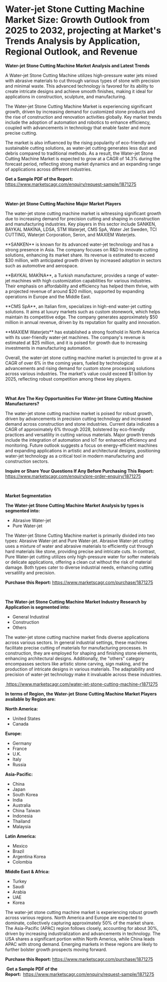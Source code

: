 <p><h1>Water-jet Stone Cutting Machine Market Size: Growth Outlook from 2025 to 2032, projecting at Market's Trends Analysis by Application, Regional Outlook, and Revenue</h1></p><p><strong>Water-jet Stone Cutting Machine Market Analysis and Latest Trends</strong></p>
<p><p>A Water-jet Stone Cutting Machine utilizes high-pressure water jets mixed with abrasive materials to cut through various types of stone with precision and minimal waste. This advanced technology is favored for its ability to create intricate designs and achieve smooth finishes, making it ideal for applications in construction, sculpture, and manufacturing.</p><p>The Water-jet Stone Cutting Machine Market is experiencing significant growth, driven by increasing demand for customized stone products and the rise of construction and renovation activities globally. Key market trends include the adoption of automation and robotics to enhance efficiency, coupled with advancements in technology that enable faster and more precise cutting. </p><p>The market is also influenced by the rising popularity of eco-friendly and sustainable cutting solutions, as water-jet cutting generates less dust and debris compared to traditional methods. As a result, the Water-jet Stone Cutting Machine Market is expected to grow at a CAGR of 14.3% during the forecast period, reflecting strong market dynamics and an expanding range of applications across different industries.</p></p>
<p><strong>Get a Sample PDF of the Report:&nbsp;</strong> <a href="https://www.marketscagr.com/enquiry/request-sample/1871275?utm_campaign=2792&utm_medium=2&utm_source=Github&utm_content=ia&utm_term=12042025&utm_id=water-jet-stone-cutting-machine">https://www.marketscagr.com/enquiry/request-sample/1871275</a></p>
<p>&nbsp;</p>
<p><strong>Water-jet Stone Cutting Machine Major Market Players</strong></p>
<p><p>The water-jet stone cutting machine market is witnessing significant growth due to increasing demand for precision cutting and shaping in construction and manufacturing industries. Key players in this sector include SANKEN, BAYKAL MAKİNA, LDSA, STM Waterjet, CMS SpA, Water Jet Sweden, TCI CUTTING, Waterjet Corporation, Seron, and MAXIEM Waterjets.</p><p>**SANKEN** is known for its advanced water-jet technology and has a strong presence in Asia. The company focuses on R&D to innovate cutting solutions, enhancing its market share. Its revenue is estimated to exceed $30 million, with anticipated growth driven by increased adoption in sectors such as automotive and aerospace.</p><p>**BAYKAL MAKİNA**, a Turkish manufacturer, provides a range of water-jet machines with high customization capabilities for various industries. Their emphasis on affordability and efficiency has helped them thrive, with a projected revenue of around $20 million, supported by expanding operations in Europe and the Middle East.</p><p>**CMS SpA**, an Italian firm, specializes in high-end water-jet cutting solutions. It aims at luxury markets such as custom stonework, which helps maintain its competitive edge. The company generates approximately $50 million in annual revenue, driven by its reputation for quality and innovation.</p><p>**MAXIEM Waterjets** has established a strong foothold in North America with its user-friendly water-jet machines. The company's revenue is estimated at $25 million, and it is poised for growth due to increasing investments in manufacturing automation.</p><p>Overall, the water-jet stone cutting machine market is projected to grow at a CAGR of over 6% in the coming years, fueled by technological advancements and rising demand for custom stone processing solutions across various industries. The market's value could exceed $1 billion by 2025, reflecting robust competition among these key players.</p></p>
<p>&nbsp;</p>
<p><strong>What Are The Key Opportunities For Water-jet Stone Cutting Machine Manufacturers?</strong></p>
<p><p>The water-jet stone cutting machine market is poised for robust growth, driven by advancements in precision cutting technology and increased demand across construction and stone industries. Current data indicates a CAGR of approximately 6% through 2028, bolstered by eco-friendly practices and versatility in cutting various materials. Major growth trends include the integration of automation and IoT for enhanced efficiency and monitoring. Future outlook suggests a focus on energy-efficient machines and expanding applications in artistic and architectural designs, positioning water-jet technology as a critical tool in modern manufacturing and construction sectors.</p></p>
<p><strong>Inquire or Share Your Questions If Any Before Purchasing This Report:</strong> <a href="https://www.marketscagr.com/enquiry/pre-order-enquiry/1871275?utm_campaign=2792&utm_medium=2&utm_source=Github&utm_content=ia&utm_term=12042025&utm_id=water-jet-stone-cutting-machine">https://www.marketscagr.com/enquiry/pre-order-enquiry/1871275</a></p>
<p>&nbsp;</p>
<p><strong>Market Segmentation</strong></p>
<p><strong>The Water-jet Stone Cutting Machine Market Analysis by types is segmented into:</strong></p>
<p><ul><li>Abrasive Water-jet</li><li>Pure Water-jet</li></ul></p>
<p><p>The Water-jet Stone Cutting Machine market is primarily divided into two types: Abrasive Water-jet and Pure Water-jet. Abrasive Water-jet cutting uses a mixture of water and abrasive materials to efficiently cut through hard materials like stone, providing precise and intricate cuts. In contrast, Pure Water-jet cutting utilizes only high-pressure water for softer materials or delicate applications, offering a clean cut without the risk of material damage. Both types cater to diverse industrial needs, enhancing cutting versatility and precision.</p></p>
<p><strong>Purchase this Report:&nbsp;</strong><a href="https://www.marketscagr.com/purchase/1871275?utm_campaign=2792&utm_medium=2&utm_source=Github&utm_content=ia&utm_term=12042025&utm_id=water-jet-stone-cutting-machine">https://www.marketscagr.com/purchase/1871275</a></p>
<p>&nbsp;</p>
<p><strong>The Water-jet Stone Cutting Machine Market Industry Research by Application is segmented into:</strong></p>
<p><ul><li>General Industiral</li><li>Construction</li><li>Others</li></ul></p>
<p><p>The water-jet stone cutting machine market finds diverse applications across various sectors. In general industrial settings, these machines facilitate precise cutting of materials for manufacturing processes. In construction, they are employed for shaping and finishing stone elements, enhancing architectural designs. Additionally, the "others" category encompasses sectors like artistic stone carving, sign making, and the production of intricate designs in various materials. The adaptability and precision of water-jet technology make it invaluable across these industries.</p></p>
<p><a href="https://www.marketscagr.com/water-jet-stone-cutting-machine-r1871275?utm_campaign=2792&utm_medium=2&utm_source=Github&utm_content=ia&utm_term=12042025&utm_id=water-jet-stone-cutting-machine">&nbsp;https://www.marketscagr.com/water-jet-stone-cutting-machine-r1871275</a></p>
<p><strong>In terms of Region, the Water-jet Stone Cutting Machine Market Players available by Region are:</strong></p>
<p>
    <p> <strong> North America: </strong>
        <ul>
            <li>United States</li>
            <li>Canada</li>
        </ul>
        </p> 
    <p> <strong> Europe: </strong>
        <ul>
            <li>Germany</li>
            <li>France</li>
            <li>U.K.</li>
            <li>Italy</li>
            <li>Russia</li>
        </ul>
        </p> 
    <p> <strong> Asia-Pacific: </strong>
        <ul>
            <li>China</li>
            <li>Japan</li>
            <li>South Korea</li>
            <li>India</li>
            <li>Australia</li>
            <li>China Taiwan</li>
            <li>Indonesia</li>
            <li>Thailand</li>
            <li>Malaysia</li>
        </ul>
        </p> 
    <p> <strong> Latin America: </strong>
        <ul>
            <li>Mexico</li>
            <li>Brazil</li>
            <li>Argentina Korea</li>
            <li>Colombia</li>
        </ul>
        </p> 
    <p> <strong> Middle East & Africa: </strong>
        <ul>
            <li>Turkey</li>
            <li>Saudi</li>
            <li>Arabia</li>
            <li>UAE</li>
            <li>Korea</li>
        </ul>
    </p>
    </p>
<p><p>The water-jet stone cutting machine market is experiencing robust growth across various regions. North America and Europe are expected to dominate, collectively capturing approximately 50% of the market share. The Asia-Pacific (APAC) region follows closely, accounting for about 30%, driven by increasing industrialization and advancements in technology. The USA shares a significant portion within North America, while China leads APAC with strong demand. Emerging markets in these regions are likely to further bolster growth prospects moving forward.</p></p>
<p><strong>Purchase this Report: </strong><a href="https://www.marketscagr.com/purchase/1871275?utm_campaign=2792&utm_medium=2&utm_source=Github&utm_content=ia&utm_term=12042025&utm_id=water-jet-stone-cutting-machine">https://www.marketscagr.com/purchase/1871275</a></p>
<p>&nbsp;<strong>Get a Sample PDF of the Report:&nbsp;&nbsp;</strong><a href="https://www.marketscagr.com/enquiry/request-sample/1871275?utm_campaign=2792&utm_medium=2&utm_source=Github&utm_content=ia&utm_term=12042025&utm_id=water-jet-stone-cutting-machine">https://www.marketscagr.com/enquiry/request-sample/1871275</a></p>
<p><strong></strong></p>
<p><p></p><p></p><p></p></p>